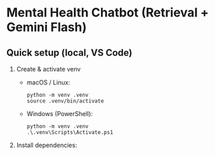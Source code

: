 # Mental Health Chatbot (Retrieval + Gemini Flash)

## Quick setup (local, VS Code)
1. Create & activate venv
   - macOS / Linux:
     ```
     python -m venv .venv
     source .venv/bin/activate
     ```
   - Windows (PowerShell):
     ```
     python -m venv .venv
     .\.venv\Scripts\Activate.ps1
     ```

2. Install dependencies:
